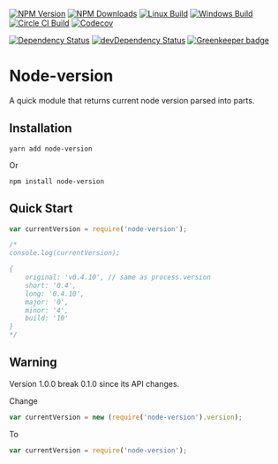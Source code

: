 [![NPM Version][npm-version-image]][npm-url]
[![NPM Downloads][npm-downloads-image]][npm-url]
[![Linux Build][travis-image]][travis-url]
[![Windows Build][appveyor-image]][appveyor-url]
[![Circle CI Build][circleci-image]][circleci-url]
[![Codecov][codecov-image]][codecov-url]

[![Dependency Status][dependency-image]][dependency-url]
[![devDependency Status][devdependency-image]][devdependency-url]
[![Greenkeeper badge](https://badges.greenkeeper.io/srod/node-version.svg)](https://greenkeeper.io/)

# Node-version

A quick module that returns current node version parsed into parts.

## Installation

```shell
yarn add node-version
```
Or
```shell
npm install node-version
```

## Quick Start

```js
var currentVersion = require('node-version');

/*
console.log(currentVersion);

{
    original: 'v0.4.10', // same as process.version
    short: '0.4',
    long: '0.4.10',
    major: '0',
    minor: '4',
    build: '10'
}
*/
```

## Warning

Version 1.0.0 break 0.1.0 since its API changes.

Change

```js
var currentVersion = new (require('node-version').version);
```

To

```js
var currentVersion = require('node-version');
```

[npm-version-image]: https://img.shields.io/npm/v/node-version.svg
[npm-downloads-image]: https://img.shields.io/npm/dm/node-version.svg
[npm-url]: https://npmjs.org/package/node-version
[travis-image]: https://img.shields.io/travis/srod/node-version/master.svg?label=linux
[travis-url]: https://travis-ci.org/srod/node-version
[appveyor-image]: https://img.shields.io/appveyor/ci/srod/node-version/master.svg?label=windows
[appveyor-url]: https://ci.appveyor.com/project/srod/node-version
[dependency-image]: https://img.shields.io/david/srod/node-version.svg?style=flat
[dependency-url]: https://david-dm.org/srod/node-version
[devdependency-image]: https://img.shields.io/david/dev/srod/node-version.svg?style=flat
[devdependency-url]: https://david-dm.org/srod/node-version#info=devDependencies
[circleci-image]: https://circleci.com/gh/srod/node-version/tree/master.svg?style=shield
[circleci-url]: https://circleci.com/gh/srod/node-version/tree/master
[codecov-image]: https://codecov.io/gh/srod/node-version/branch/master/graph/badge.svg
[codecov-url]: https://codecov.io/gh/srod/node-version
